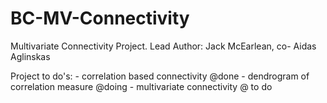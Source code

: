 # BC-MV-Connectivity
 Multivariate Connectivity Project. Lead Author: Jack McEarlean, co- Aidas Aglinskas



Project to do's: 
	- correlation based connectivity @done
	- dendrogram of correlation measure  @doing 
	- multivariate connectivity @ to do